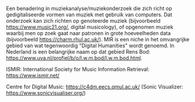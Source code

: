 Een benadering in muziekanalyse/muziekonderzoek die zich richt op gedigitaliseerde vormen van muziek met gebruik van computers. Dat onderzoek kan zich richten op genoteerde muziek (bijvoorbeeld https://www.music21.org/, digital musicology), of opgenomen muziek waarbij men op zoek gaat naar patronen in grote hoeveelheden data (bijvoorbeeld https://charm.rhul.ac.uk/).
MIR is een niche in het omvangrijke gebied van wat tegenwoordig "Digital Humanities" wordt genoemd. In Nederland is een belangrijke naam op dat gebied Rens Bod: https://www.uva.nl/profiel/b/o/l.w.m.bod/l.w.m.bod.html.

ISMIR: International Society for Music Information Retrieval: https://www.ismir.net/

Centre for Digital Music: https://c4dm.eecs.qmul.ac.uk/ (Sonic Visualizer: https://www.sonicvisualiser.org/)
